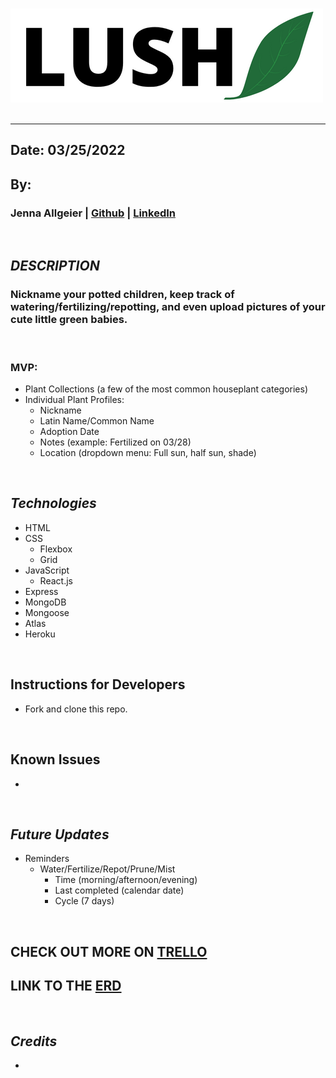 
&nbsp;
![LUSH_leaf](/assets/LUSH.png?raw=true "LUSH_leaf")
&nbsp;
***
## Date: 03/25/2022

## By: 

 ### Jenna Allgeier | [Github](https://github.com/jenna-allgeier) | [LinkedIn](https://www.linkedin.com/in/jenna-allgeier/)

  &nbsp;
 ## ***DESCRIPTION***
 ### Nickname your potted children, keep track of watering/fertilizing/repotting, and even upload pictures of your cute little green babies.
 &nbsp;

### MVP:
* Plant Collections (a few of the most common houseplant categories)
* Individual Plant Profiles:
  * Nickname
  * Latin Name/Common Name
  * Adoption Date
  * Notes (example: Fertilized on 03/28)
  * Location (dropdown menu: Full sun, half sun, shade)



 &nbsp;
 ## ***Technologies***
 * HTML
 * CSS
    * Flexbox
    * Grid
* JavaScript
   * React.js
 * Express
 * MongoDB
 * Mongoose
 * Atlas
 * Heroku

&nbsp;
## **Instructions for Developers**
* Fork and clone this repo.

&nbsp;
## **Known Issues**
* 

&nbsp;
## ***Future Updates***
* Reminders
  * Water/Fertilize/Repot/Prune/Mist
    * Time (morning/afternoon/evening)
    * Last completed (calendar date)
    * Cycle (7 days)

&nbsp;
## **CHECK OUT MORE ON [TRELLO](https://trello.com/b/Eduy01oD/lushleaf)**
## **LINK TO THE [ERD](https://lucid.app/lucidchart/60793a02-73ed-49e9-ad0b-b060db19606e/edit?beaconFlowId=9A9EAD0C1BCB3380&invitationId=inv_f682b452-1db1-428b-9c85-ded2830fee60&page=0_0#)**
&nbsp;

## ***Credits***
* 